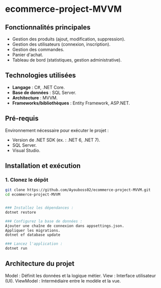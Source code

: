 # ecommerce-project-MVVM

## Fonctionnalités principales
- Gestion des produits (ajout, modification, suppression).
- Gestion des utilisateurs (connexion, inscription).
- Gestion des commandes.
- Panier d'achat.
- Tableau de bord (statistiques, gestion administrative).

## Technologies utilisées
- **Langage** : C#, .NET Core.
- **Base de données** : SQL Server.
- **Architecture** : MVVM.
- **Frameworks/bibliothèques** : Entity Framework, ASP.NET.

## Pré-requis
Environnement nécessaire pour exécuter le projet :
- Version de .NET SDK (ex. : .NET 6, .NET 7).
- SQL Server.
- Visual Studio.

## Installation et exécution

### 1. Clonez le dépôt
```bash
git clone https://github.com/Ayouboss02/ecommerce-project-MVVM.git
cd ecommerce-project-MVVM


### Installez les dépendances :
dotnet restore

### Configurez la base de données :
Ajouter une chaîne de connexion dans appsettings.json.
Appliquer les migrations.
dotnet ef database update

### Lancez l'application :
dotnet run
```

## Architecture du projet

Model : Définit les données et la logique métier.
View : Interface utilisateur (UI).
ViewModel : Intermédiaire entre le modèle et la vue.



